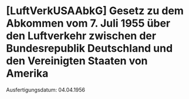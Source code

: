 # [LuftVerkUSAAbkG] Gesetz zu dem Abkommen vom 7. Juli 1955 über den Luftverkehr zwischen der Bundesrepublik Deutschland und den Vereinigten Staaten von Amerika

Ausfertigungsdatum: 04.04.1956

 